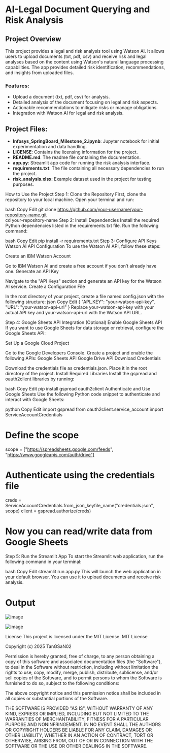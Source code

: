 # AI-Legal Document Querying and Risk Analysis

## Project Overview

This project provides a legal and risk analysis tool using Watson AI. It allows users to upload documents (txt, pdf, csv) and receive risk and legal analyses based on the content using Watson's natural language processing capabilities. The app provides detailed risk identification, recommendations, and insights from uploaded files.

### Features:
- Upload a document (txt, pdf, csv) for analysis.
- Detailed analysis of the document focusing on legal and risk aspects.
- Actionable recommendations to mitigate risks or manage obligations.
- Integration with Watson AI for legal and risk analysis.

## Project Files:
- **Infosys_SpringBoard_Milestone_2.ipynb**: Jupyter notebook for initial experimentation and data handling.
- **LICENSE**: Contains the licensing information for the project.
- **README.md**: The readme file containing the documentation.
- **app.py**: Streamlit app code for running the risk analysis interface.
- **requirements.txt**: The file containing all necessary dependencies to run the project.
- **risk_analysis.xlsx**: Example dataset used in the project for testing purposes.


How to Use the Project
Step 1: Clone the Repository
First, clone the repository to your local machine. Open your terminal and run:

bash
Copy
Edit
git clone https://github.com/your-username/your-repository-name.git  
cd your-repository-name
Step 2: Install Dependencies
Install the required Python dependencies listed in the requirements.txt file. Run the following command:

bash
Copy
Edit
pip install -r requirements.txt
Step 3: Configure API Keys
Watson AI API Configuration
To use the Watson AI API, follow these steps:

Create an IBM Watson Account

Go to IBM Watson AI and create a free account if you don’t already have one.
Generate an API Key

Navigate to the "API Keys" section and generate an API key for the Watson AI service.
Create a Configuration File

In the root directory of your project, create a file named config.json with the following structure:
json
Copy
Edit
{
    "API_KEY": "your-watson-api-key",
    "URL": "your-watson-api-url"
}
Replace your-watson-api-key with your actual API key and your-watson-api-url with the Watson API URL.

Step 4: Google Sheets API Integration (Optional)
Enable Google Sheets API
If you want to use Google Sheets for data storage or retrieval, configure the Google Sheets API:

Set Up a Google Cloud Project

Go to the Google Developers Console.
Create a project and enable the following APIs:
Google Sheets API
Google Drive API
Download Credentials

Download the credentials file as credentials.json.
Place it in the root directory of the project.
Install Required Libraries
Install the gspread and oauth2client libraries by running:

bash
Copy
Edit
pip install gspread oauth2client
Authenticate and Use Google Sheets
Use the following Python code snippet to authenticate and interact with Google Sheets:

python
Copy
Edit
import gspread
from oauth2client.service_account import ServiceAccountCredentials

# Define the scope
scope = ["https://spreadsheets.google.com/feeds", "https://www.googleapis.com/auth/drive"]

# Authenticate using the credentials file
creds = ServiceAccountCredentials.from_json_keyfile_name("credentials.json", scope)
client = gspread.authorize(creds)

# Now you can read/write data from Google Sheets
Step 5: Run the Streamlit App
To start the Streamlit web application, run the following command in your terminal:

bash
Copy
Edit
streamlit run app.py
This will launch the web application in your default browser. You can use it to upload documents and receive risk analysis.

# Output
![image](https://github.com/user-attachments/assets/475a3dab-e53a-4ea4-993d-a4d36ce91216)

![image](https://github.com/user-attachments/assets/98995bcc-b109-4327-a6be-3218d6ff4b02)



License
This project is licensed under the MIT License.
MIT License

Copyright (c) 2025 TanGSaN02

Permission is hereby granted, free of charge, to any person obtaining a copy
of this software and associated documentation files (the "Software"), to deal
in the Software without restriction, including without limitation the rights
to use, copy, modify, merge, publish, distribute, sublicense, and/or sell
copies of the Software, and to permit persons to whom the Software is
furnished to do so, subject to the following conditions:

The above copyright notice and this permission notice shall be included in all
copies or substantial portions of the Software.

THE SOFTWARE IS PROVIDED "AS IS", WITHOUT WARRANTY OF ANY KIND, EXPRESS OR
IMPLIED, INCLUDING BUT NOT LIMITED TO THE WARRANTIES OF MERCHANTABILITY,
FITNESS FOR A PARTICULAR PURPOSE AND NONINFRINGEMENT. IN NO EVENT SHALL THE
AUTHORS OR COPYRIGHT HOLDERS BE LIABLE FOR ANY CLAIM, DAMAGES OR OTHER
LIABILITY, WHETHER IN AN ACTION OF CONTRACT, TORT OR OTHERWISE, ARISING FROM,
OUT OF OR IN CONNECTION WITH THE SOFTWARE OR THE USE OR OTHER DEALINGS IN THE
SOFTWARE.
